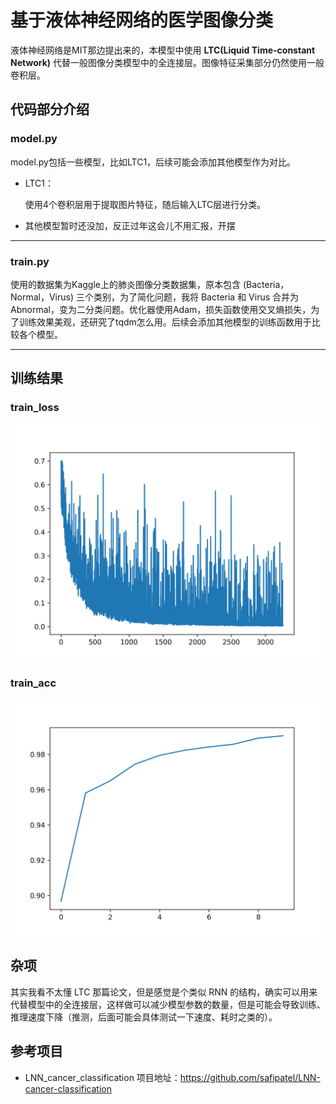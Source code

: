 # 基于液体神经网络的医学图像分类
液体神经网络是MIT那边提出来的，本模型中使用 **LTC(Liquid Time-constant Network)** 代替一般图像分类模型中的全连接层。图像特征采集部分仍然使用一般卷积层。

## 代码部分介绍

### model.py

model.py包括一些模型，比如LTC1，后续可能会添加其他模型作为对比。
+ LTC1：

    使用4个卷积层用于提取图片特征，随后输入LTC层进行分类。

+ 其他模型暂时还没加，反正过年这会儿不用汇报，开摆

------

### train.py

使用的数据集为Kaggle上的肺炎图像分类数据集，原本包含 (Bacteria，Normal，Virus) 三个类别，为了简化问题，我将 Bacteria 和 Virus 合并为 Abnormal，变为二分类问题。优化器使用Adam，损失函数使用交叉熵损失，为了训练效果美观，还研究了tqdm怎么用。后续会添加其他模型的训练函数用于比较各个模型。

------

## 训练结果
### train_loss
![](LTC_loss.png)

### train_acc
![](LTC_train_acc.png)

## 杂项

其实我看不太懂 LTC 那篇论文，但是感觉是个类似 RNN 的结构，确实可以用来代替模型中的全连接层，这样做可以减少模型参数的数量，但是可能会导致训练、推理速度下降（推测，后面可能会具体测试一下速度、耗时之类的）。

## 参考项目
+ LNN_cancer_classification
项目地址：https://github.com/safipatel/LNN-cancer-classification